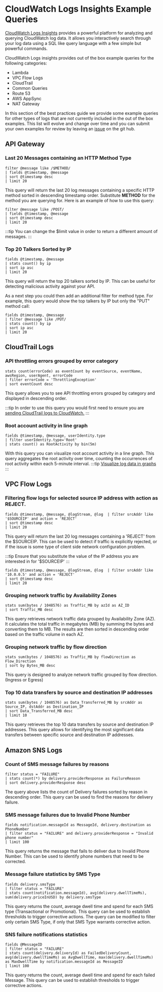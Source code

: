 # CloudWatch Logs Insights Example Queries

[CloudWatch Logs Insights](https://docs.aws.amazon.com/AmazonCloudWatch/latest/logs/AnalyzingLogData.html) provides a powerful platform for analyzing and querying CloudWatch log data. It allows you interactively search through your log data using a SQL like query language with a few simple but powerful commands. 

CloudWatch Logs insights provides out of the box example queries for the following categories:

- Lambda
- VPC Flow Logs
- CloudTrail
- Common Queries
- Route 53
- AWS AppSync
- NAT Gateway

In this section of the best practices guide we provide some example queries for other types of logs that are not currently included in the out of the box examples. This list will evolve and change over time and you can submit your own examples for review by leaving an [issue](https://github.com/aws-observability/observability-best-practices/issues) on the git hub.

## API Gateway

### Last 20 Messages containing an HTTP Method Type

```
filter @message like /$METHOD/ 
| fields @timestamp, @message
| sort @timestamp desc
| limit 20
```

This query will return the last 20 log messages containing a specific HTTP method sorted in descending timestamp order. Substitute **METHOD** for the method you are querying for. Here is an example of how to use this query:

```
filter @message like /POST/ 
| fields @timestamp, @message
| sort @timestamp desc
| limit 20
```

:::tip
    You can change the $limit value in order to return a different amount of messages.
:::

### Top 20 Talkers Sorted by IP

```
fields @timestamp, @message
| stats count() by ip
| sort ip asc
| limit 20
```

This query will return the top 20 talkers sorted by IP. This can be useful for detecting malicious activity against your API.

As a next step you could then add an additional filter for method type. For example, this query would show the top talkers by IP but only the "PUT" method call:

```
fields @timestamp, @message
| filter @message like /PUT/
| stats count() by ip
| sort ip asc
| limit 20
```

## CloudTrail Logs

### API throttling errors grouped by error category

```
stats count(errorCode) as eventCount by eventSource, eventName, awsRegion, userAgent, errorCode
| filter errorCode = 'ThrottlingException' 
| sort eventCount desc
```

This query allows you to see API throttling errors grouped by category and displayed in descending order.

:::tip
    In order to use this query you would first need to ensure you are [sending CloudTrail logs to CloudWatch.](https://docs.aws.amazon.com/awscloudtrail/latest/userguide/send-cloudtrail-events-to-cloudwatch-logs.html)
:::
    
### Root account activity in line graph

```
fields @timestamp, @message, userIdentity.type 
| filter userIdentity.type='Root' 
| stats count() as RootActivity by bin(5m)
```

With this query you can visualize root account activity in a line graph. This query aggregates the root activity over time, counting the occurrences of root activity within each 5-minute interval.
:::tip
     [Visualize log data in graphs](https://docs.aws.amazon.com/AmazonCloudWatch/latest/logs/CWL_Insights-Visualizing-Log-Data.html)
:::

## VPC Flow Logs

### Filtering flow logs for selected source IP address with action as REJECT.

```
fields @timestamp, @message, @logStream, @log  | filter srcAddr like '$SOURCEIP' and action = 'REJECT'
| sort @timestamp desc
| limit 20
```

This query will return the last 20 log messages containing a 'REJECT' from the $SOURCEIP. This can be used to detect if traffic is explicitly rejected, or if the issue is some type of client side network configuration problem.

:::tip
    Ensure that you substitute the value of the IP address you are interested in for '$SOURCEIP'
:::

```
fields @timestamp, @message, @logStream, @log  | filter srcAddr like '10.0.0.5' and action = 'REJECT'
| sort @timestamp desc
| limit 20
```

### Grouping network traffic by Availability Zones

```
stats sum(bytes / 1048576) as Traffic_MB by azId as AZ_ID 
| sort Traffic_MB desc
```

This query retrieves network traffic data grouped by Availability Zone (AZ). It calculates the total traffic in megabytes (MB) by summing the bytes and converting them to MB. The results are then sorted in descending order based on the traffic volume in each AZ.


### Grouping network traffic by flow direction

```
stats sum(bytes / 1048576) as Traffic_MB by flowDirection as Flow_Direction 
| sort by Bytes_MB desc
```

This query is designed to analyze network traffic grouped by flow direction. (Ingress or Egress) 


### Top 10 data transfers by source and destination IP addresses

```
stats sum(bytes / 1048576) as Data_Transferred_MB by srcAddr as Source_IP, dstAddr as Destination_IP 
| sort Data_Transferred_MB desc 
| limit 10
```

This query retrieves the top 10 data transfers by source and destination IP addresses. This query allows for identifying the most significant data transfers between specific source and destination IP addresses.

## Amazon SNS Logs

### Count of SMS message failures by reasons

```
filter status = "FAILURE"
| stats count(*) by delivery.providerResponse as FailureReason
| sort delivery.providerResponse desc
```

The query above lists the count of Delivery failures sorted by reason in descending order. This query can be used to find the reasons for delivery failure.

### SMS message failures due to Invalid Phone Number

```
fields notification.messageId as MessageId, delivery.destination as PhoneNumber
| filter status = "FAILURE" and delivery.providerResponse = "Invalid phone number"
| limit 100
```

This query returns the message that fails to deliver due to Invalid Phone Number. This can be used to identify phone numbers that need to be corrected.

### Message failure statistics by SMS Type

```
fields delivery.smsType
| filter status = "FAILURE"
| stats count(notification.messageId), avg(delivery.dwellTimeMs), sum(delivery.priceInUSD) by delivery.smsType
```

This query returns the count, average dwell time and spend for each SMS type (Transactional or Promotional). This query can be used to establish thresholds to trigger corrective actions. The query can be modified to filter only certain SMS Type, if only that SMS Type warrants corrective action.

### SNS failure notifications statistics

```
fields @MessageID 
| filter status = "FAILURE"
| stats count(delivery.deliveryId) as FailedDeliveryCount, avg(delivery.dwellTimeMs) as AvgDwellTime, max(delivery.dwellTimeMs) as MaxDwellTime by notification.messageId as MessageID
| limit 100
```

This query returns the count, average dwell time and spend for each failed Message. This query can be used to establish thresholds to trigger corrective actions.



